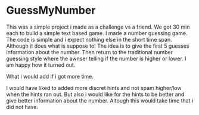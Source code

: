 # GuessMyNumber

This was a simple project i made as a challenge vs a friend. We got 30 min each to build a simple text based game. I made a number guessing game. The code is simple and i expect nothing else in the short time span. Although it does what is suppose to! The idea is to give the first 5 guesses information about the number. Then return to the traditional number guessing style where the awnser telling if the number is higher or lower. I am happy how it turned out.

What i would add if i got more time.

I would have liked to added more discret hints and not spam higher/low when the hints ran out. But also i would like for the hints to be better and give better information about the number. Altough this would take time that i did not have.
